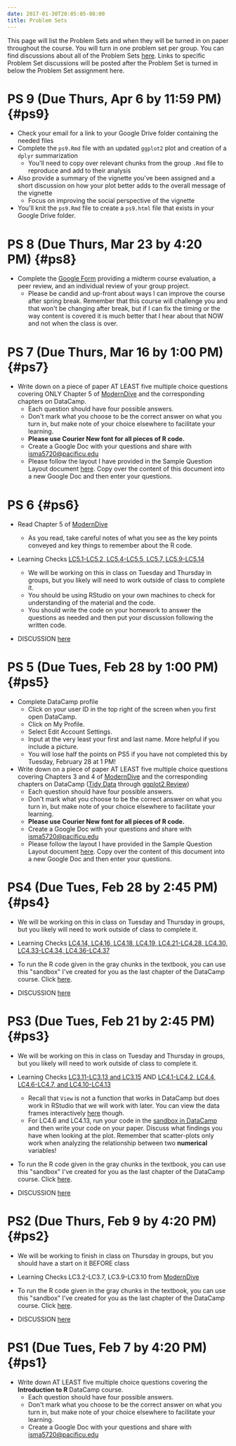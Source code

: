 ```yaml
---
date: 2017-01-30T20:05:05-08:00
title: Problem Sets
---
```


This page will list the Problem Sets and when they will be turned in on paper throughout the course.  You will turn in one problem set per group.  You can find discussions about all of the Problem Sets [here](ps-key/index.html).  Links to specific Problem Set discussions will be posted after the Problem Set is turned in below the Problem Set assignment here.


# PS 9 (Due Thurs, Apr 6 by 11:59 PM) {#ps9}

- Check your email for a link to your Google Drive folder containing the needed files
- Complete the `ps9.Rmd` file with an updated `ggplot2` plot and creation of a `dplyr` summarization
  - You'll need to copy over relevant chunks from the group `.Rmd` file to reproduce and add to their analysis
- Also provide a summary of the vignette you've been assigned and a short discussion on how your plot better adds
to the overall message of the vignette
  - Focus on improving the social perspective of the vignette
- You'll knit the `ps9.Rmd` file to create a `ps9.html` file that exists in your Google Drive folder.

# PS 8 (Due Thurs, Mar 23 by 4:20 PM) {#ps8}

- Complete the [Google Form](https://goo.gl/forms/tCBFF7cuMbYgPIyb2) providing a midterm course evaluation, a peer review, and an individual review of your group project.
  - Please be candid and up-front about ways I can improve the course after spring break.  Remember that this course will challenge you and that won't be changing after break, but if I can fix the timing or the way content is covered it is much better that I hear about that NOW and not when the class is over.


# PS 7 (Due Thurs, Mar 16 by 1:00 PM) {#ps7}

- Write down on a piece of paper AT LEAST five multiple choice questions covering ONLY Chapter 5 of [ModernDive](http://moderndive.com) and the corresponding chapters on DataCamp.
    - Each question should have four possible answers.
    - Don't mark what you choose to be the correct answer on what you turn in, but make note of your choice elsewhere to facilitate your learning.
    - **Please use Courier New font for all pieces of R code.**
    - Create a Google Doc with your questions and share with isma5720@pacificu.edu
    - Please follow the layout I have provided in the Sample Question Layout document [here](https://docs.google.com/a/pacificu.edu/document/d/1QrhQl_R5YrYSPNyx8WxTFesYZvSARN_TDGzmD6HeMvQ/edit?usp=sharing).  Copy over the content of this document into a new Google Doc and then enter your questions.

# PS 6 {#ps6}

- Read Chapter 5 of [ModernDive](https://ismayc.github.io/moderndiver-book/5-manip.html)
    - As you read, take careful notes of what you see as the key points conveyed and key things to remember about the R code.
- Learning Checks [LC5.1-LC5.2, LC5.4-LC5.5, LC5.7, LC5.9-LC5.14](https://ismayc.github.io/moderndiver-book/5-manip.html)
    - We will be working on this in class on Tuesday and Thursday in groups, but you likely will need to work outside of class to complete it.
    - You should be using RStudio on your own machines to check for understanding of the material and the code.
    - You should write the code on your homework to answer the questions as needed and then put your discussion following the written code.

- DISCUSSION [here](ps-key/index.html#ps6-key)


# PS 5 (Due Tues, Feb 28 by 1:00 PM) {#ps5}

- Complete DataCamp profile
    - Click on your user ID in the top right of the screen when you first open DataCamp.
    - Click on My Profile.
    - Select Edit Account Settings.
    - Input at the very least your first and last name.  More helpful if you include a picture.
    - You will lose half the points on PS5 if you have not completed this by Tuesday, February 28 at 1 PM!
- Write down on a piece of paper AT LEAST five multiple choice questions covering Chapters 3 and 4 of [ModernDive](http://moderndive.com) and the corresponding chapters on DataCamp ([Tidy Data](https://campus.datacamp.com/courses/effective-data-storytelling-using-the-tidyverse/tidy-data) through [ggplot2 Review](https://campus.datacamp.com/courses/effective-data-storytelling-using-the-tidyverse/ggplot2-review?ex=1))
    - Each question should have four possible answers.
    - Don't mark what you choose to be the correct answer on what you turn in, but make note of your choice elsewhere to facilitate your learning.
    - **Please use Courier New font for all pieces of R code.**
    - Create a Google Doc with your questions and share with isma5720@pacificu.edu
    - Please follow the layout I have provided in the Sample Question Layout document [here](https://docs.google.com/a/pacificu.edu/document/d/1QrhQl_R5YrYSPNyx8WxTFesYZvSARN_TDGzmD6HeMvQ/edit?usp=sharing).  Copy over the content of this document into a new Google Doc and then enter your questions.


# PS4 (Due Tues, Feb 28 by 2:45 PM) {#ps4}

- We will be working on this in class on Tuesday and Thursday in groups, but you likely will need to work outside of class to complete it.
- Learning Checks [LC4.14, LC4.16, LC4.18, LC4.19, LC4.21-LC4.28, LC4.30, LC4.33-LC4.34, LC4.36-LC4.37](https://ismayc.github.io/moderndiver-book/4-viz.html)
- To run the R code given in the gray chunks in the textbook, you can use this "sandbox" I've created for you as the last chapter of the DataCamp course.  Click [here](https://campus.datacamp.com/courses/effective-data-storytelling-using-the-tidyverse/supplement-to-moderndive-textbook?ex=1).

- DISCUSSION [here](ps-key/index.html#ps4-key)



# PS3 (Due Tues, Feb 21 by 2:45 PM) {#ps3}

- We will be working on this in class on Tuesday and Thursday in groups, but you likely will need to work outside of class to complete it.
- Learning Checks [LC3.11-LC3.13 and LC3.15](https://ismayc.github.io/moderndiver-book/3-tidy.html) AND [LC4.1-LC4.2, LC4.4, LC4.6-LC4.7, and LC4.10-LC4.13](https://ismayc.github.io/moderndiver-book/4-viz.html)
    - Recall that `View` is not a function that works in DataCamp but does work in RStudio that we will work with later.  You can view the data frames interactively [here](https://ismayc.github.io/Effective-Data-Storytelling-using-the-tidyverse/moderndive.html) though.
    - For LC4.6 and LC4.13, run your code in the [sandbox in DataCamp](https://campus.datacamp.com/courses/effective-data-storytelling-using-the-tidyverse/supplement-to-moderndive-textbook?ex=1) and then write your code on your paper.  Discuss what findings you have when looking at the plot.  Remember that scatter-plots only work when analyzing the relationship between two **numerical** variables!
- To run the R code given in the gray chunks in the textbook, you can use this "sandbox" I've created for you as the last chapter of the DataCamp course.  Click [here](https://campus.datacamp.com/courses/effective-data-storytelling-using-the-tidyverse/supplement-to-moderndive-textbook?ex=1).

- DISCUSSION [here](ps-key/index.html#ps3-key)


# PS2 (Due Thurs, Feb 9 by 4:20 PM) {#ps2}

- We will be working to finish in class on Thursday in groups, but you should have a start on it BEFORE class
- Learning Checks LC3.2-LC3.7, LC3.9-LC3.10 from [ModernDive](https://ismayc.github.io/moderndiver-book/3-tidy.html)
- To run the R code given in the gray chunks in the textbook, you can use this "sandbox" I've created for you as the last chapter of the DataCamp course.  Click [here](https://campus.datacamp.com/courses/effective-data-storytelling-using-the-tidyverse/supplement-to-moderndive-textbook?ex=1).

- DISCUSSION [here](ps-key/index.html#ps2-key)

# PS1 (Due Tues, Feb 7 by 4:20 PM) {#ps1}

- Write down AT LEAST five multiple choice questions covering the **Introduction to R**
DataCamp course.  
    - Each question should have four possible answers.
    - Don't mark what you choose to be the correct answer on what you turn in, but make note of your choice elsewhere to facilitate your learning.
    - Create a Google Doc with your questions and share with isma5720@pacificu.edu
